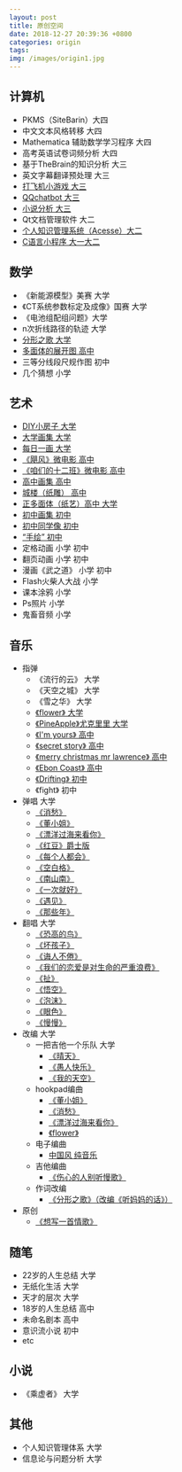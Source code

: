 ```yaml
---
layout: post
title: 原创空间
date: 2018-12-27 20:39:36 +0800
categories: origin
tags:  
img: /images/origin1.jpg
---
```


## 计算机
* PKMS（SiteBarin）大四
* 中文文本风格转移 大四
* Mathematica 辅助数学学习程序 大四
* 高考英语试卷词频分析 大四
* 基于TheBrain的知识分析 大三
* 英文字幕翻译预处理 大三
* [打飞机小游戏 大三](http://wangweiguang.xyz/cs/2018/03/09/pyxxm.html)
* [QQchatbot 大三](http://wangweiguang.xyz/ai/origin/2018/03/03/chatbot1.html)
* [小说分析 大三](http://wangweiguang.xyz/ai/2018/02/18/santi2vec.html)
* Qt文档管理软件 大二
* [个人知识管理系统（Acesse）大二](http://wangweiguang.xyz/origin/2017/06/01/pkms0.html)
* [C语言小程序 大一大二](http://wangweiguang.xyz/origin/2016/06/06/xcx.html)

## 数学
* 《新能源模型》美赛 大学
* 《CT系统参数标定及成像》国赛 大学
* 《电池组配组问题》大学
* n次折线路径的轨迹 大学
* [分形之歌 大学](http://wangweiguang.xyz/origin/2015/10/19/fxzg.html)
* [多面体的展开图 高中](http://wangweiguang.xyz/origin/2014/10/01/handcraft.html)
* 三等分线段尺规作图 初中
* 几个猜想 小学

## 艺术
* [DIY小房子 大学](http://wangweiguang.xyz/origin/2018/09/03/diyhouse.html)
* [大学画集 大学](http://wangweiguang.xyz/origin/2016/01/01/dxhj.html)
* [每日一画 大学](http://wangweiguang.xyz/origin/2015/10/01/mryh.html)
* [《飓风》微电影 高中](https://v.youku.com/v_show/id_XNzQwOTQxNTE2.html)
* [《咱们的十二班》微电影 高中](https://www.bilibili.com/video/av39800856)
* [高中画集 高中](http://wangweiguang.xyz/origin/2015/01/01/gzhj.html)
* [城楼（纸雕） 高中](http://wangweiguang.xyz/origin/2014/10/01/handcraft.html)  
* [正多面体（纸艺）高中 大学](http://wangweiguang.xyz/origin/2014/10/01/handcraft.html)
* [初中画集 初中](http://wangweiguang.xyz/origin/2011/01/01/czhj.html)
* [初中同学像 初中](http://wangweiguang.xyz/origin/2013/06/01/cztxx.html)
* [“手绘” 初中](http://wangweiguang.xyz/origin/2010/10/01/sh.html) 
* 定格动画 小学 初中 
* 翻页动画 小学 初中
* 漫画《武之道》 小学 初中
* Flash火柴人大战 小学
* 课本涂鸦 小学
* Ps照片 小学 
* 鬼畜音频 小学

## 音乐
* 指弹
  * 《流行的云》 大学
  * 《天空之城》 大学
  * 《雪之华》 大学
  * [《flower》 大学](http://wangweiguang.xyz/more/2017/10/09/flower.html)
  * [《PineApple》尤克里里 大学](http://node.kg.qq.com/play?s=1zo85o1O3nKe_1Er&g_f=personal)
  * [《I'm yours》 高中](http://v.youku.com/v_show/id_XNjczMDAzMDk2.html?spm=a2hzp.8244740.0.0)
  * [《secret story》 高中](http://v.youku.com/v_show/id_XNjY2NTI3MDA0.html?spm=a2hzp.8244740.0.0)
  * [《merry christmas mr lawrence》 高中](http://v.youku.com/v_show/id_XNjE2MDA5MTQ0.html?spm=a2hzp.8244740.0.0)
  * [《Ebon Coast》 高中](http://v.youku.com/v_show/id_XNjE3OTcxMzQ4.html?spm=a2hzp.8244740.0.0) 
  * [《Drifting》 初中](http://v.youku.com/v_show/id_XNjExNDE0NzQ0.html?spm=a2hzp.8244740.0.0&f=20074018)
  * 《fight》 初中
* 弹唱 大学
  * [《消愁》 ](http://node.kg.qq.com/play?s=dVAkqAdMSyIHndTw&g_f=personal) 
  * [《董小姐》 ](http://wangweiguang.xyz/more/2017/10/31/dxj.html)
  * [《漂洋过海来看你》 ](http://wangweiguang.xyz/more/2017/09/25/pyghlkn.html)
  * [《红豆》爵士版](http://node.kg.qq.com/play?s=rUYEyYrlYqCSCrBF&g_f=personal)
  * [《每个人都会》](http://node.kg.qq.com/play?s=ky9dU9kwBcGL9ki3&g_f=personal)
  * [《空白格》](http://node.kg.qq.com/play?s=fWlZ0lfYl79hCfkr&g_f=personal)
  * [《南山南》](http://node.kg.qq.com/play?s=7IEYFE7Zq70QJ7TR&g_f=personal)
  * [《一次就好》](http://node.kg.qq.com/play?s=xTOi2OxoGEgW8xKO&g_f=personal)
  * [《遇见》](http://node.kg.qq.com/play?s=lpfSXflrWwUUYl8w&g_f=personal)
  * [《那些年》](http://node.kg.qq.com/play?s=4CvHav4c6P-GG4w3&g_f=personal)
* 翻唱  大学
  * [《恐高的鸟》](http://node.kg.qq.com/play?s=z13s_3zGo1y6uzEt&g_f=personal)
  * [《坏孩子》](http://node.kg.qq.com/play?s=1zo85o1O3-L361ht&g_f=personal)
  * [《诲人不倦》](http://node.kg.qq.com/play?s=fWlZ0lfYps_3ffCw&g_f=personal)
  * [《我们的恋爱是对生命的严重浪费》](http://node.kg.qq.com/play?s=ykBVrByX96TxbyCX&g_f=personal)
  * [《扯》](http://node.kg.qq.com/play?s=DanGCnDsiF0rwDeH&g_f=personal)
  * [《悟空》](http://node.kg.qq.com/play?s=ky9dU9kw00hiJki-&g_f=personal)
  * [《泡沫》](http://node.kg.qq.com/play?s=eJcQPcevbbN5YeD7&g_f=personal)
  * [《眼色》](http://node.kg.qq.com/play?s=6vCunC6J4fvpW6Ue&g_f=personal)
  * [《慢慢》](http://node.kg.qq.com/play?s=DanGCnDsieLDDDJ0&g_f=personal)
* 改编 大学
  * 一把吉他一个乐队 大学
    * [《晴天》](https://changba.com/s/IuhOvqchON7QTOL6-L5OfQ?&code=RkvQSz26klo9wV9wP51cPaTjK01sETym6avJhjDBLrfJNtlDyLTqcvRy0r1o3B6OH7pzRTa2flrE3m5SeSzZqzdHzeNRjxdOffA54bOIrvyYljka_AZRdoEnlQxuy7Nf)
    * [《愚人快乐》](https://changba.com/s/179FouIYE0KxnrA4YdyW7w?&code=RkvQSz26klo9wV9wP51cPaTjK01sETym6avJhjDBLrfJNtlDyLTqcvRy0r1o3B6OH7pzRTa2flrE3m5SeSzZqzdHzeNRjxdOffA54bOIrvyYljka_AZRdoEnlQxuy7Nf)
    * [《我的天空》](https://changba.com/s/olYSBUmymkza-HM4SsI4Bw?&code=RkvQSz26klo9wV9wP51cPaTjK01sETym6avJhjDBLrfJNtlDyLTqcvRy0r1o3B6OH7pzRTa2flrE3m5SeSzZqzdHzeNRjxdOffA54bOIrvyYljka_AZRdoEnlQxuy7Nf)
  * hookpad编曲
    * [《董小姐》](https://www.hooktheory.com/hookpad/my)
    * [《消愁》](https://www.hooktheory.com/hookpad/app/id/400208)
    * [《漂洋过海来看你》](https://www.hooktheory.com/hookpad/app/id/399520) 
    * [《flower》](https://www.hooktheory.com/hookpad/app/id/340896) 
  * 电子编曲
    * [中国风 纯音乐](http://v.youku.com/v_show/id_XMTYxMzEwMDAxNg==.html?spm=a2hzp.8244740.0.0)
  * 吉他编曲
    * [《伤心的人别听慢歌》](http://node.kg.qq.com/play?s=tS-pM-tq-UTwStGQ&g_f=personal) 
  * 作词改编
    * [《分形之歌》（改编《听妈妈的话》）](http://wangweiguang.xyz/origin/2015/10/19/fxzg.html)
* 原创 
  * [《想写一首情歌》](http://wangweiguang.xyz/origin/2016/12/03/xxysqg.html)

## 随笔
* 22岁的人生总结 大学
* 无纸化生活 大学
* 天才的层次 大学
* 18岁的人生总结 高中
* 未命名剧本 高中 
* 意识流小说 初中
* etc

## 小说
* 《乘虚者》 大学

## 其他
* 个人知识管理体系 大学
* 信息论与问题分析 大学
